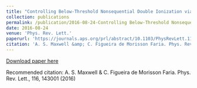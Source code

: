 ```yaml
---
title: "Controlling Below-Threshold Nonsequential Double Ionization via Quantum Interference"
collection: publications
permalink: /publication/2016-08-24-Controlling Below-Threshold Nonsequential Double Ionization via Quantum Interference
date: 2016-08-24
venue: 'Phys. Rev. Lett.'
paperurl: 'https://journals.aps.org/prl/abstract/10.1103/PhysRevLett.116.143001'
citation: 'A. S. Maxwell &amp; C. Figueira de Morisson Faria. Phys. Rev. Lett., 116, 143001 (2016)'
---
```

[Download paper here](https://journals.aps.org/prl/abstract/10.1103/PhysRevLett.116.143001)

Recommended citation: A. S. Maxwell & C. Figueira de Morisson Faria. Phys. Rev. Lett., 116, 143001 (2016)